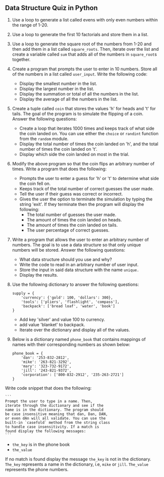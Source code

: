 ## Data Structure Quiz in Python

1) Use a loop to generate a list called evens with only even numbers within the range of 1-20.
2) 	Use a loop to generate the first 10 factorials and store them in a list. 
3) 	Use a loop to generate the square root of the numbers from 1-20 and then add them in a list called `square_roots`. Then, iterate over the list and create a variable called `sum` that adds all of the numbers in `square_root`s together. 
4) Create a program that prompts the user to enter in 10 numbers. Store all of the numbers in a list called `user_input`. Write the following code: 
	 - Display the smallest number in the list.
	 - Display the largest number in the list.
	 - Display the summation or total of all the numbers in the list. 
	 - Display the average of all the numbers in the list.
5) Create a tuple called `coin` that stores the values 'h' for heads and 't' for tails. The goal of the program is to simulate the flipping of a coin. Answer the following questions: 
	- Create a loop that iterates 1000 times and keeps track of what side the coin landed on. You can use either the `choice` or `randint` function from the `random` module. 
	- Display the total number of times the coin landed on 'h', and the total number of times the coin landed on 't'.
	- Display which side the coin landed on most in the trial. 
6) Modify the above program so that the coin flips an arbitrary number of times. Write a program that does the following:
	- Prompts the user to enter a guess for 'h' or 't' to determine what side the coin fell on.
	- Keeps track of the total number of correct guesses the user made. 
	- Tell the user if their guess was correct or incorrect. 
	- Gives the user the option to terminate the simulation by typing the string 'exit'. If they terminate then the program will display the following:
		- The total number of guesses the user made.
		- The amount of times the coin landed on heads.
		- The amount of times the coin landed on tails. 
		- The user percentage of correct guesses.

7) Write a program that allows the user to enter an arbitrary number of numbers. The goal is to use a data structure so that only unique numbers will be stored. Answer the following questions:
	- What data structure should you use and why?
	- Write the code to read in an arbitrary number of user input.
	- Store the input in said data structure with the name `unique.`
	- Display the results.  

8) Use the following dictionary to answer the following questions:

	```
    supply = {
        'currency': {'gold': 100, 'dollars': 300},
        'tools': ['pliers', 'flashlight', 'compass'],
        'backpack': ['bread loaf', 'water', 'book']
    }

	```
	
	- Add key 'silver' and value 100 to currency.
	- add value 'blanket' to backpack.
	- Iterate over the dictionary and display all of the values.

9) Below is a dictionary named `phone_book` that contains mappings of names with their corresponding numbers as shown below: 

	```
    phone_book = {
        'dan': '253-832-2812',
        'mike': '263-821-3292',
        'mary': '323-732-9172',
        'jill': '243-821-9372',
        'corporation': ['800-832-2912', '235-263-2721']
    }
	
	```
	
Write code snippet that does the following:

	```
	Prompt the user to type in a name. Then, 
	iterate through the dictionary and see if the 
	name is in the dictionary. The program should
	be case insensitive meaning that dan, Dan, DAN, 
	or even dAn will all validate. You can use the 
	built-in `casefold` method from the string class 
	to handle case insensitivity. If a match is 
	found display the following messages:
	```

- `the_key` is in the phone book
- `the_value`

If no match is found display the message `the_key` is not in the dictionary. `The_key` represents a name in the dictionary, i.e, `mike` or `jill`.  ``The_value`` represents the phone numbers. 